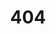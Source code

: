 ---
title: '404'
template: splash
editUrl: false
hero:
  title: '404'
  tagline: Wir konnten die Seite leider nicht finden. Versuch es mit einer Suche.
  image:
    file: ../../assets/houston_sad.webp
---